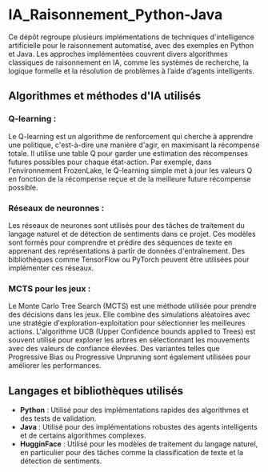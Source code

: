 # IA_Raisonnement_Python-Java

Ce dépôt regroupe plusieurs implémentations de techniques d'intelligence artificielle pour le raisonnement automatisé, avec des exemples en Python et Java. 
Les approches implémentées couvrent divers algorithmes classiques de raisonnement en IA, comme les systèmes de recherche, la logique formelle et la résolution de problèmes à l’aide d’agents intelligents.

## Algorithmes et méthodes d'IA utilisés
### Q-learning :
Le Q-learning est un algorithme de renforcement qui cherche à apprendre une politique, c'est-à-dire une manière d'agir, en maximisant la récompense totale. Il utilise une table Q pour garder une estimation des récompenses futures possibles pour chaque état-action. Par exemple, dans l'environnement FrozenLake, le Q-learning simple met à jour les valeurs Q en fonction de la récompense reçue et de la meilleure future récompense possible.

### Réseaux de neuronnes :
Les réseaux de neurones sont utilisés pour des tâches de traitement du langage naturel et de détection de sentiments dans ce projet. Ces modèles sont formés pour comprendre et prédire des séquences de texte en apprenant des représentations à partir de données d'entraînement. Des bibliothèques comme TensorFlow ou PyTorch peuvent être utilisées pour implémenter ces réseaux.

### MCTS pour les jeux :
Le Monte Carlo Tree Search (MCTS) est une méthode utilisée pour prendre des décisions dans les jeux. Elle combine des simulations aléatoires avec une stratégie d'exploration-exploitation pour sélectionner les meilleures actions. L'algorithme UCB (Upper Confidence bounds applied to Trees) est souvent utilisé pour explorer les arbres en sélectionnant les mouvements avec des valeurs de confiance élevées. Des variantes telles que Progressive Bias ou Progressive Unpruning sont également utilisées pour améliorer les performances.

## Langages et bibliothèques utilisés

- **Python** : Utilisé pour des implémentations rapides des algorithmes et des tests de validation.
- **Java** : Utilisé pour des implémentations robustes des agents intelligents et de certains algorithmes complexes.
- **HugginFace** : Utilisé pour les modèles de traitement du langage naturel, en particulier pour des tâches comme la classification de texte et la détection de sentiments.
